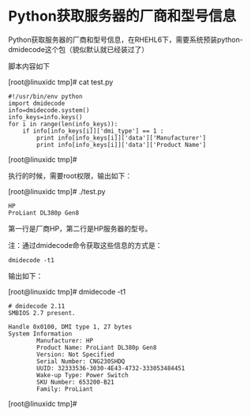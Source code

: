 # Python获取服务器的厂商和型号信息

Python获取服务器的厂商和型号信息，在RHEHL6下，需要系统预装python-dmidecode这个包（貌似默认就已经装过了）

脚本内容如下

[root@linuxidc tmp]# cat test.py

    
    
    #!/usr/bin/env python
    import dmidecode
    info=dmidecode.system()
    info_keys=info.keys()
    for i in range(len(info_keys)):
        if info[info_keys[i]]['dmi_type'] == 1 :
            print info[info_keys[i]]['data']['Manufacturer']
            print info[info_keys[i]]['data']['Product Name']

[root@linuxidc tmp]#

执行的时候，需要root权限，输出如下：

[root@linuxidc tmp]# ./test.py

    
    
    HP
    ProLiant DL380p Gen8

第一行是厂商HP，第二行是HP服务器的型号。



注：通过dmidecode命令获取这些信息的方式是：

    
    
    dmidecode -t1

输出如下：

[root@linuxidc tmp]# dmidecode -t1

    
    
    # dmidecode 2.11
    SMBIOS 2.7 present.
     
    Handle 0x0100, DMI type 1, 27 bytes
    System Information
            Manufacturer: HP
            Product Name: ProLiant DL380p Gen8
            Version: Not Specified
            Serial Number: CNG230SHDQ
            UUID: 32333536-3030-4E43-4732-333053484451
            Wake-up Type: Power Switch
            SKU Number: 653200-B21
            Family: ProLiant

[root@linuxidc tmp]#

  

